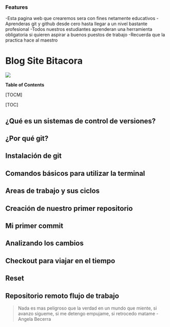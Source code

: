 ### Features

-Esta pagina web que crearemos sera con fines netamente educativos
-Aprenderas git y github desde cero hasta llegar a un nivel bastante profesional
-Todos nuestros estudiantes aprenderan una herramienta obligatoria si quieren aspirar a buenos puestos de trabajo
-Recuerda que la practica hace al maestro

# Blog Site Bitacora

![](https://www.syloper.com/wp-content/uploads/git_destacada-1024x486.png)

**Table of Contents**

[TOCM]

[TOC]

## ¿Qué es un sistemas de control de versiones?
## ¿Por qué git?
## Instalación de git
## Comandos básicos para utilizar la terminal
## Areas de trabajo y sus ciclos
## Creación de nuestro primer repositorio
## Mi primer commit
## Analizando los cambios
## Checkout para viajar en el tiempo 
## Reset
## Repositorio remoto flujo de trabajo

> Nada es mas peligroso que la verdad en un mundo que miente, si avanzo sigueme, si me detengo empujame, si retrocedo matame
> -Angela Becerra